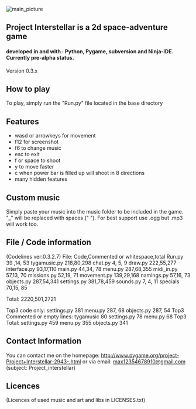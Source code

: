 ![main_picture](https://lh3.googleusercontent.com/-ZjA1FSivXNw/VSaOqy8nSRI/AAAAAAAAAB4/_nW122LgHr0/s701-no/all.tiff)

<h2>Project Interstellar is a 2d space-adventure game</h2>
<h4>developed  in and with : Python, Pygame, subversion and Ninja-IDE. Currently pre-alpha status.</h4>

Version 0.3.x

How to play
-----------
To play, simply run the "Run.py" file located in the base directory

Features
--------
<ul>
<li>wasd or arrowkeys for movement</li>
<li>f12 for screenshot</li>
<li>f6 to change music</li>
<li>esc to exit</li>
<li>f or space to shoot</li>
<li>y to move faster</li>
<li>c when power bar is filled up will shoot in 8 directions</li>
<li>many hidden features</li>
</ul>

Custom music
------------
Simply paste your music into the music folder to be included in the game.
"_" will be replaced with spaces (" "). For best support use .ogg but .mp3 will work too.

File / Code information
-----------------------
(Codelines ver:0.3.2.7)
File: Code,Commented or whitespace,total
Run.py       39 ,14, 53
tygamusic.py 218,80,298
chat.py        4, 5,  9
draw.py      222,55,277
interface.py  93,17,110
main.py       44,34, 78
menu.py      287,68,355
midi_in.py    57,13, 70
missions.py   52,19, 71
movement.py  139,29,168
namings.py    57,16, 73
objects.py   287,54,341
settings.py  381,78,459
sounds.py      7, 4, 11
specials      70,15, 85

Total: 2220,501,2721

Top3 code only:
	settings.py 381
	menu.py     287, 68
	objects.py  287, 54
Top3  Commented or empty lines:
	tygamusic   80
	settings.py 78
	menu.py     68
Top3 Total:
	settings.py 459
	menu.py     355
	objects.py  341

Contact Information
-------------------
You can contact me on the homepage: http://www.pygame.org/project-Project+Interstellar-2943-.html
or via email: max12354678910@gmail.com
		(subject: Project_interstellar)

Licences
--------
(Licences of used music and art and libs in LICENSES.txt)
